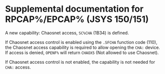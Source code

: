 # Supplemental documentation for RPCAP%/EPCAP% (JSYS 150/151)

A new capability: Chaosnet access, `SC%CHA` (1B34) is defined. 

If Chaosnet access control is enabled using the `.SFCHA` function code (110), the Chaosnet access capability is required to allow opening the `CHA:` device. If access is denied, `OPENF%` will return `CHAOX5` (Not allowed to use Chaosnet).

If Chaosnet access control is not enabled, the capability is not needed for `CHA:` access.
